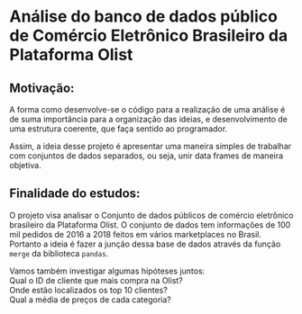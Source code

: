 # Análise do banco de dados público de Comércio Eletrônico Brasileiro da Plataforma Olist

## Motivação:

A forma como desenvolve-se o código para a realização de uma análise é de suma importância para a organização das ideias, e desenvolvimento de uma estrutura coerente, que faça sentido ao programador.<br>

Assim, a ideia desse projeto é apresentar uma maneira simples de trabalhar com conjuntos de dados separados, ou seja, unir data frames de maneira objetiva.

## Finalidade do estudos:

O projeto visa analisar o Conjunto de dados públicos de comércio eletrônico brasileiro da Plataforma Olist. O conjunto de dados tem informações de 100 mil pedidos de 2016 a 2018 feitos em vários marketplaces no Brasil.<br>
Portanto a ideia é fazer a junção dessa base de dados através da função ``merge`` da biblioteca ``pandas``.<br>

Vamos também investigar algumas hipóteses juntos:<br>
Qual o ID de cliente que mais compra na Olist?<br>
Onde estão localizados os top 10 clientes?<br>
Qual a média de preços de cada categoria?<br>
